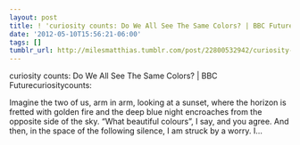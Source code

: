 ```yaml
---
layout: post
title: ! 'curiosity counts: Do We All See The Same Colors? | BBC Future'
date: '2012-05-10T15:56:21-06:00'
tags: []
tumblr_url: http://milesmatthias.tumblr.com/post/22800532942/curiosity-counts-do-we-all-see-the-same-colors-bbc
---
```

curiosity counts: Do We All See The Same Colors? | BBC Futurecuriositycounts:


Imagine the two of us, arm in arm, looking at a sunset, where the horizon is fretted with golden fire and the deep blue night encroaches from the opposite side of the sky. “What beautiful colours”, I say, and you agree.
And then, in the space of the following silence, I am struck by a worry. I…
